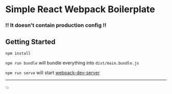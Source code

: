 # Simple React Webpack Boilerplate

### :bangbang: It doesn't contain production config :bangbang:

## Getting Started

``` npm install ```

``` npm run bundle ``` will bundle everything into `dist/main.bundle.js`

``` npm run serve ``` will start [webpack-dev-server](https://github.com/webpack/webpack-dev-server)


---

:boom:
